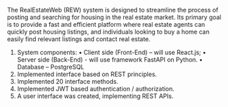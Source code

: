 The RealEstateWeb (REW) system is designed to streamline the process of posting and searching for housing in the real estate market. Its primary goal is to provide a fast and efficient platform where real estate agents can quickly post housing listings, and individuals looking to buy a home can easily find relevant listings and contact real estate.

1. System components:
   • Client side (Front-End) – will use React.js;
   • Server side (Back-End) - will use framework FastAPI on Python.
   • Database – PostgreSQL
2. Implemented interface based on REST principles.
3. Implemented 20 interface methods.
4. Implemented JWT based authentication / authorization.
5. A user interface was created, implementing REST APIs.
   

 
